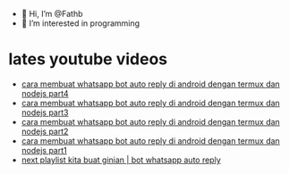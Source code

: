 - 👋 Hi, I’m @Fathb
- 👀 I’m interested in programming

# lates youtube videos
<!-- YOUTUBE:START -->
- [cara membuat whatsapp bot auto reply di android dengan termux dan nodejs part4](https://www.youtube.com/watch?v=-zjzKldXNqM)
- [cara membuat whatsapp bot auto reply di android dengan termux dan nodejs part3](https://www.youtube.com/watch?v=htE35GTF5NA)
- [cara membuat whatsapp bot auto reply di android dengan termux dan nodejs part2](https://www.youtube.com/watch?v=F8tq0p3M2cU)
- [cara membuat whatsapp bot auto reply di android dengan termux dan nodejs part1](https://www.youtube.com/watch?v=W_B94gccLAo)
- [next playlist kita buat ginian | bot whatsapp auto reply](https://www.youtube.com/watch?v=rzlTpqOvFuQ)
<!-- YOUTUBE:END -->

<!---
Fathb/Fathb is a ✨ special ✨ repository because its `README.md` (this file) appears on your GitHub profile.
You can click the Preview link to take a look at your changes.
--->
